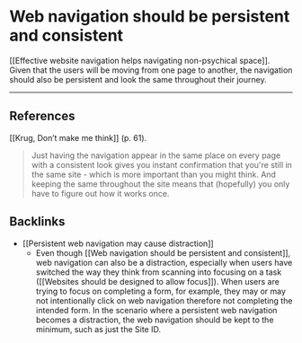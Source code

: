 # Web navigation should be persistent and consistent
[[Effective website navigation helps navigating non-psychical space]]. Given that the users will be moving from one page to another, the navigation should also be persistent and look the same throughout their journey.

- - -
## References
[[Krug, Don’t make me think]] (p. 61).
> Just having the navigation appear in the same place on every page with a consistent look gives you instant confirmation that you're still in the same site - which is more important than you might think. And keeping the same throughout the site means that (hopefully) you only have to figure out how it works once.

## Backlinks
* [[Persistent web navigation may cause distraction]]
	* Even though [[Web navigation should be persistent and consistent]], web navigation can also be a distraction, especially when users have switched the way they think from scanning into focusing on a task ([[Websites should be designed to allow focus]]). When users are trying to focus on completing a form, for example, they may or may not intentionally click on web navigation therefore not completing the intended form. In the scenario where a persistent web navigation becomes a distraction, the web navigation should be kept to the minimum, such as just the Site ID.

<!-- #evergreen -->

<!-- {BearID:5A32FBA5-9FAD-43CE-984C-A9489DF1BB0B-741-00020FD2E669BBEE} -->
